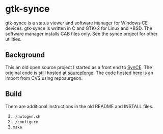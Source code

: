 # gtk-synce
gtk-synce is a status viewer and software manager for Windows CE devices. gtk-synce is written in C and GTK+2 for Linux and *BSD. The software manager installs CAB files only. See the synce project for other utilities.

## Background
This an old open source project I started as a front end to [SynCE](https://sourceforge.net/projects/synce). The original code is still hosted at [sourceforge](https://sourceforge.net/projects/gtk-synce). The code hosted here is an import from CVS using reposurgeon. 

## Build
There are additional instructions in the old README and INSTALL files.

1. `./autogen.sh`
1. `./configure`
1. `make`
